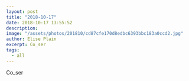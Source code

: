 ```yaml
---
layout: post
title: "2018-10-17"
date: 2018-10-17 13:55:52
description: 
image: "/assets/photos/201810/cd87cfe170d8edbc6393bbc183a0ccd2.jpg"
author: Elise Plain
excerpt: Co_ser
tags: 
  - all
---
```


Co_ser
<p></p>
